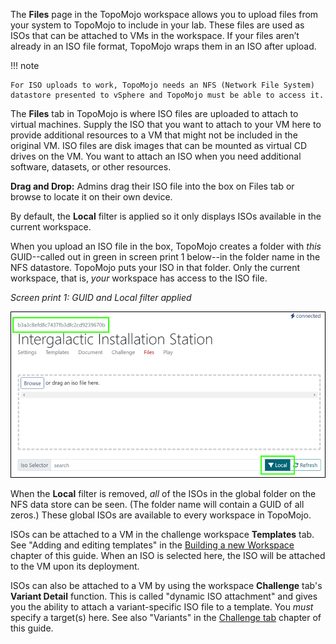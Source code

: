 The **Files** page in the TopoMojo workspace allows you to upload files from your system to TopoMojo to include in your lab. These files are used as ISOs that can be attached to VMs in the workspace. If your files aren’t already in an ISO file format, TopoMojo wraps them in an ISO after upload.

!!! note

    For ISO uploads to work, TopoMojo needs an NFS (Network File System) datastore presented to vSphere and TopoMojo must be able to access it. 

The **Files** tab in TopoMojo is where ISO files are uploaded to attach to virtual machines. Supply the ISO that you want to attach to your VM here to provide additional resources to a VM that might not be included in the original VM. ISO files are disk images that can be mounted as virtual CD drives on the VM. You want to attach an ISO when you need additional software, datasets, or other resources.

**Drag and Drop:** Admins drag their ISO file into the box on Files tab or browse to locate it on their own device.

By default, the **Local** filter is applied so it only displays ISOs available in the current workspace. 

When you upload an ISO file in the box, TopoMojo creates a folder with *this* GUID--called out in green in screen print 1 below--in the folder name in the NFS datastore. TopoMojo puts your ISO in that folder. Only the current workspace, that is, *your* workspace has access to the ISO file. 

*Screen print 1: GUID and Local filter applied*

![iso-drag](img/iso-drag.png)

When the **Local** filter is removed, *all* of the ISOs in the global folder on the NFS data store can be seen. (The folder name will contain a GUID of all zeros.) These global ISOs are available to every workspace in TopoMojo.

ISOs can be attached to a VM in the challenge workspace **Templates** tab. See "Adding and editing templates" in the [Building a new Workspace](building-a-workspace.md) chapter of this guide. When an ISO is selected here, the ISO will be attached to the VM upon its deployment.

ISOs can also be attached to a VM by using the workspace **Challenge** tab's **Variant Detail** function. This is called "dynamic ISO attachment" and gives you the ability to attach a variant-specific ISO file to a template. You *must* specify a target(s) here. See also "Variants" in the [Challenge tab](challenge.md) chapter of this guide.